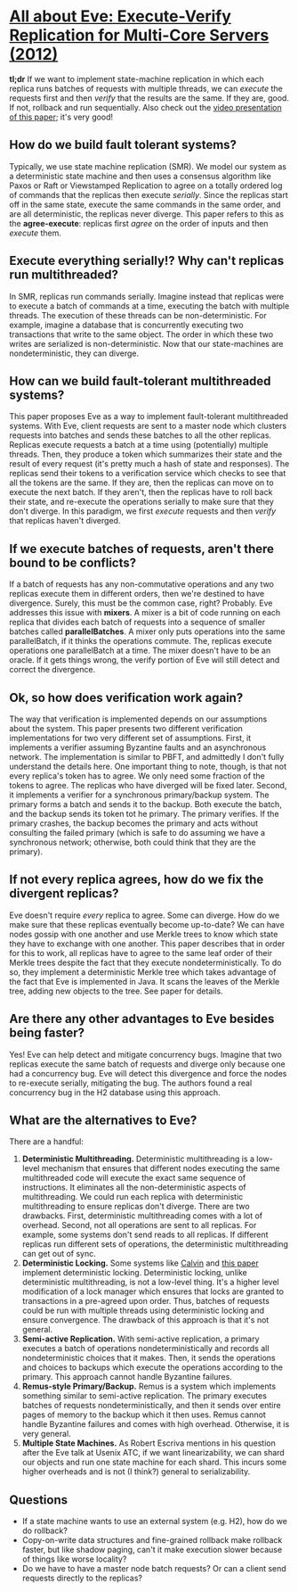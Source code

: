 # [All about Eve: Execute-Verify Replication for Multi-Core Servers (2012)](https://scholar.google.com/scholar?cluster=5784325423715415895)
__tl;dr__ If we want to implement state-machine replication in which each
replica runs batches of requests with multiple threads, we can _execute_ the
requests first and then _verify_ that the results are the same. If they are,
good. If not, rollback and run sequentially. Also check out the [video
presentation of this paper](https://www.usenix.org/node/170851); it's very
good!

## How do we build fault tolerant systems?
Typically, we use state machine replication (SMR). We model our system as a
deterministic state machine and then uses a consensus algorithm like Paxos or
Raft or Viewstamped Replication to agree on a totally ordered log of commands
that the replicas then execute _serially_. Since the replicas start off in the
same state, execute the same commands in the same order, and are all
deterministic, the replicas never diverge. This paper refers to this as the
__agree-execute__: replicas first _agree_ on the order of inputs and then
_execute_ them.

## Execute everything serially!? Why can't replicas run multithreaded?
In SMR, replicas run commands serially. Imagine instead that replicas were to
execute a batch of commands at a time, executing the batch with multiple
threads. The execution of these threads can be non-deterministic. For example,
imagine a database that is concurrently executing two transactions that write
to the same object. The order in which these two writes are serialized is
non-deterministic. Now that our state-machines are nondeterministic, they can
diverge.

## How can we build fault-tolerant multithreaded systems?
This paper proposes Eve as a way to implement fault-tolerant multithreaded
systems. With Eve, client requests are sent to a master node which clusters
requests into batches and sends these batches to all the other replicas.
Replicas execute requests a batch at a time using (potentially) multiple
threads. Then, they produce a token which summarizes their state and the result
of every request (it's pretty much a hash of state and responses). The replicas
send their tokens to a verification service which checks to see that all the
tokens are the same. If they are, then the replicas can move on to execute the
next batch. If they aren't, then the replicas have to roll back their state,
and re-execute the operations serially to make sure that they don't diverge. In
this paradigm, we first _execute_ requests and then _verify_ that replicas
haven't diverged.

## If we execute batches of requests, aren't there bound to be conflicts?
If a batch of requests has any non-commutative operations and any two replicas
execute them in different orders, then we're destined to have divergence.
Surely, this must be the common case, right? Probably. Eve addresses this issue
with __mixers__. A mixer is a bit of code running on each replica that divides
each batch of requests into a sequence of smaller batches called
__parallelBatches__. A mixer only puts operations into the same parallelBatch,
if it thinks the operations commute. The, replicas execute operations one
parallelBatch at a time. The mixer doesn't have to be an oracle. If it gets
things wrong, the verify portion of Eve will still detect and correct the
divergence.

## Ok, so how does verification work again?
The way that verification is implemented depends on our assumptions about the
system. This paper presents two different verification implementations for two
very different set of assumptions. First, it implements a verifier assuming
Byzantine faults and an asynchronous network. The implementation is similar to
PBFT, and admittedly I don't fully understand the details here. One important
thing to note, though, is that not every replica's token has to agree. We only
need some fraction of the tokens to agree. The replicas who have diverged will
be fixed later. Second, it implements a verifier for a synchronous
primary/backup system. The primary forms a batch and sends it to the backup.
Both execute the batch, and the backup sends its token tot he primary. The
primary verifies. If the primary crashes, the backup becomes the primary and
acts without consulting the failed primary (which is safe to do assuming we
have a synchronous network; otherwise, both could think that they are the
primary).

## If not every replica agrees, how do we fix the divergent replicas?
Eve doesn't require _every_ replica to agree. Some can diverge. How do we make
sure that these replicas eventually become up-to-date? We can have nodes gossip
with one another and use Merkle trees to know which state they have to exchange
with one another. This paper describes that in order for this to work, all
replicas have to agree to the same leaf order of their Merkle trees despite the
fact that they execute nondeterministically. To do so, they implement a
deterministic Merkle tree which takes advantage of the fact that Eve is
implemented in Java. It scans the leaves of the Merkle tree, adding new objects
to the tree. See paper for details.

## Are there any other advantages to Eve besides being faster?
Yes! Eve can help detect and mitigate concurrency bugs. Imagine that two
replicas execute the same batch of requests and diverge only because one had a
concurrency bug. Eve will detect this divergence and force the nodes to
re-execute serially, mitigating the bug. The authors found a real concurrency
bug in the H2 database using this approach.

## What are the alternatives to Eve?
There are a handful:

1. __Deterministic Multithreading.__ Deterministic multithreading is a
   low-level mechanism that ensures that different nodes executing the same
   multithreaded code will execute the exact same sequence of instructions. It
   eliminates all the non-deterministic aspects of multithreading. We could run
   each replica with deterministic multithreading to ensure replicas don't
   diverge. There are two drawbacks. First, deterministic multithreading comes
   with a lot of overhead. Second, not all operations are sent to all replicas.
   For example, some systems don't send reads to all replicas. If different
   replicas run different sets of operations, the deterministic multithreading
   can get out of sync.
2. __Deterministic Locking.__ Some systems like [Calvin][calvin] and [this
   paper][vandiver] implement deterministic locking. Deterministic locking,
   unlike deterministic multithreading, is not a low-level thing. It's a higher
   level modification of a lock manager which ensures that locks are granted to
   transactions in a pre-agreed upon order. Thus, batches of requests could be
   run with multiple threads using deterministic locking and ensure
   convergence. The drawback of this approach is that it's not general.
3. __Semi-active Replication.__ With semi-active replication, a primary
   executes a batch of operations nondeterministically and records all
   nondeterministic choices that it makes. Then, it sends the operations and
   choices to backups which execute the operations according to the primary.
   This approach cannot handle Byzantine failures.
4. __Remus-style Primary/Backup.__ Remus is a system which implements something
   similar to semi-active replication. The primary executes batches of requests
   nondeterministically, and then it sends over entire pages of memory to the
   backup which it then uses. Remus cannot handle Byzantine failures and comes
   with high overhead. Otherwise, it is very general.
5. __Multiple State Machines.__ As Robert Escriva mentions in his question
   after the Eve talk at Usenix ATC, if we want linearizability, we can shard
   our objects and run one state machine for each shard. This incurs some
   higher overheads and is not (I think?) general to serializability.

## Questions
- If a state machine wants to use an external system (e.g. H2), how do we do
  rollback?
- Copy-on-write data structures and fine-grained rollback make rollback faster,
  but like shadow paging, can't it make execution slower because of things like
  worse locality?
- Do we have to have a master node batch requests? Or can a client send
  requests directly to the replicas?

[calvin]: https://scholar.google.com/scholar?cluster=11098336506858442351
[vandiver]: https://scholar.google.com/scholar?cluster=18427232211525620689
